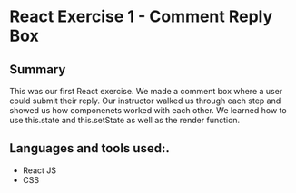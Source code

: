 # React Exercise 1 - Comment Reply Box

## Summary
This was our first React exercise. We made a comment box where a user could submit their reply. Our instructor walked us through each step and showed us how componenets worked with each other. We learned how to use this.state and this.setState as well as the render function.

## Languages and tools used:.
- React JS
- CSS

